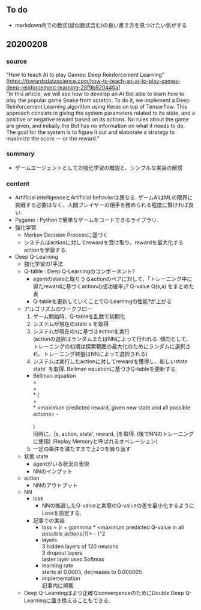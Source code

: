 ## To do  
* markdown内での数式(疑似数式含む)の良い書き方を見つけたい気がする  

## 20200208  
### source  
"How to teach AI to play Games: Deep Reinforcement Learning"  
[https://towardsdatascience.com/how-to-teach-an-ai-to-play-games-deep-reinforcement-learning-28f9b920440a]  
"In this article, we will see how to develop an AI Bot able to learn how to play the popular game Snake from scratch. To do it, we implement a Deep Reinforcement Learning algorithm using Keras on top of Tensorflow. This approach consists in giving the system parameters related to its state, and a positive or negative reward based on its actions. No rules about the game are given, and initially the Bot has no information on what it needs to do. The goal for the system is to figure it out and elaborate a strategy to maximize the score — or the reward."  
### summary  
  - ゲームエージェントとしての強化学習の概説と、シンプルな実装の解説  
### content  
* Artificial intelligenceとArtificial behaviorは異なる. ゲームAIはMLの限界に挑戦する必要はなく、人間プレイヤーの相手を務められる程度に賢ければ良い.   
* Pygame : Pythonで簡単なゲームをコードできるライブラリ.  
* 強化学習  
  - Markov Decision Processに基づく  
  - システムはactionに対してrewardを受け取り、rewardを最大化するactionを学習する.  
* Deep Q-Learning  
  - 強化学習の1手法  
  - Q-table : Deep Q-Learningのコンポーネント?  
    - agentのstateと取りうるactionのペアに対して、｢トレーニング中に得たrewardに基づくactionの成功確率｣? Q-value Q(s,a) をまとめた表  
    - Q-tableを更新していくことでQ-Learningの性能?が上がる  
  - アルゴリズムのワークフロー  
    1. ゲーム開始時、Q-tableを乱数で初期化  
    2. システムが現在のstate s を取得  
    3. システムが現在のsに基づきactionを実行  
      (actionの選択はランダムまたはNNによって行われる. 傾向として、トレーニングの初期は探索範囲の最大化のためにランダムに選択され、トレーニング終盤はNNによって選択される)  
    4. システムは実行したactionに対してrewardを獲得し、新しいstate state' を取得. Bellman equationに基づきQ-tableを更新する. 
      - Bellman equation  
        <New Q-value> =  
          <Current Q-value> +  
          <Learning rate> * (  
            <reward> +  
            <Discount rate> * <maximum predicted reward, given new state and all possible actions> -  
            <Current Q-value>  
            )  
      同時に、[s, action, state', reward, <the game is ended or not>]を取得. (後でNNのトレーニングに使用) (Replay Memoryと呼ばれるオペレーション)  
    5. 一定の条件を満たすまで上2つを繰り返す  
  - 状態 state  
    - agentがいる状況の表現  
    - NNのインプット  
  - action  
    - NNのアウトプット  
  - NN  
    - loss  
      - NNの推論したQ-valueと実際のQ-valueの差を最小化するようにLossを設定する.  
    - 記事での実装  
      - loss = (r + gammma * <maximum predicted Q-value in all possible actions(?)> - <real Q-value>)^2
      - layers  
        3 hidden layers of 120 neurons  
        3 dropout layers  
        laster layer uses Softmax  
      - learning rate  
        starts at 0.0005, decreases to 0.000005  
      - implementation  
        記事内に掲載  
  - Deep Q-Learningはより正確なconvergenceのためにDouble Deep Q-Learningに置き換えることもできる.  
